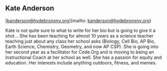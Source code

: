 ## Kate Anderson

[kanderson@hydebronxny.org](mailto: kanderson@hydebronxny.org)

Kate is not quite sure to what to write for her bio but is going to give it a shot... She has been teaching for almost 10 years as a science teacher teaching just about any class her school asks (Biology, Cell Bio, AP Bio, Earth Science, Chemistry, Geometry, and now AP CSP). She is going into her second year as a facilitator for Code.Org and is moving to being an Instructional Coach at her school as well. She has a passion for equity and education. Her interests include anything outdoors, fitness, and memes.
